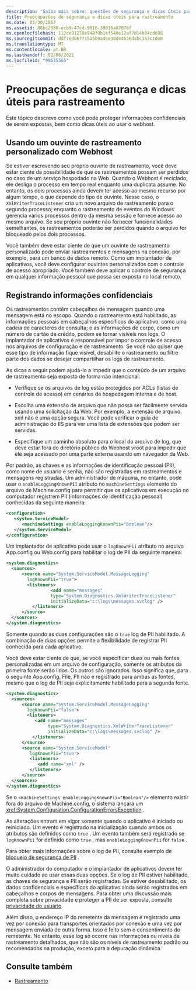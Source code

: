```yaml
---
description: 'Saiba mais sobre: questões de segurança e dicas úteis para rastreamento'
title: Preocupações de segurança e dicas úteis para rastreamento
ms.date: 03/30/2017
ms.assetid: 88bc2880-ecb9-47cd-9816-39016a07076f
ms.openlocfilehash: 112ce91278e948f9b1ef540e12af7d14b34cd698
ms.sourcegitcommit: ddf7edb67715a5b9a45e3dd44536dabc153c1de0
ms.translationtype: MT
ms.contentlocale: pt-BR
ms.lasthandoff: 02/06/2021
ms.locfileid: "99635565"
---
```

# <a name="security-concerns-and-useful-tips-for-tracing"></a>Preocupações de segurança e dicas úteis para rastreamento

Este tópico descreve como você pode proteger informações confidenciais de serem expostas, bem como dicas úteis ao usar o webhost.  
  
## <a name="using-a-custom-trace-listener-with-webhost"></a>Usando um ouvinte de rastreamento personalizado com Webhost  

 Se estiver escrevendo seu próprio ouvinte de rastreamento, você deve estar ciente da possibilidade de que os rastreamentos possam ser perdidos no caso de um serviço hospedado na Web. Quando o Webhost é reciclado, ele desliga o processo em tempo real enquanto uma duplicata assume. No entanto, os dois processos ainda devem ter acesso ao mesmo recurso por algum tempo, o que depende do tipo de ouvinte. Nesse caso, o `XmlWriterTraceListener` cria um novo arquivo de rastreamento para o segundo processo; enquanto o rastreamento de eventos do Windows gerencia vários processos dentro da mesma sessão e fornece acesso ao mesmo arquivo. Se seu próprio ouvinte não fornecer funcionalidades semelhantes, os rastreamentos poderão ser perdidos quando o arquivo for bloqueado pelos dois processos.  
  
 Você também deve estar ciente de que um ouvinte de rastreamento personalizado pode enviar rastreamentos e mensagens na conexão, por exemplo, para um banco de dados remoto. Como um implantador de aplicativos, você deve configurar ouvintes personalizados com o controle de acesso apropriado. Você também deve aplicar o controle de segurança em qualquer informação pessoal que possa ser exposta no local remoto.  
  
## <a name="logging-sensitive-information"></a>Registrando informações confidenciais  

 Os rastreamentos contêm cabeçalhos de mensagem quando uma mensagem está no escopo. Quando o rastreamento está habilitado, as informações pessoais em cabeçalhos específicos do aplicativo, como uma cadeia de caracteres de consulta; e as informações de corpo, como um número de cartão de crédito, podem se tornar visíveis nos logs. O implantador de aplicativos é responsável por impor o controle de acesso nos arquivos de configuração e de rastreamento. Se você não quiser que esse tipo de informação fique visível, desabilite o rastreamento ou filtre parte dos dados se desejar compartilhar os logs de rastreamento.  
  
 As dicas a seguir podem ajudá-lo a impedir que o conteúdo de um arquivo de rastreamento seja exposto de forma não intencional:  
  
- Verifique se os arquivos de log estão protegidos por ACLs (listas de controle de acesso) em cenários de hospedagem interna e de host.  
  
- Escolha uma extensão de arquivo que não possa ser facilmente servida usando uma solicitação da Web. Por exemplo, a extensão de arquivo. xml não é uma opção segura. Você pode verificar o guia de administração do IIS para ver uma lista de extensões que podem ser servidas.  
  
- Especifique um caminho absoluto para o local do arquivo de log, que deve estar fora do diretório público do Webhost vroot para impedir que ele seja acessado por uma parte externa usando um navegador da Web.  
  
 Por padrão, as chaves e as informações de identificação pessoal (PII), como nome de usuário e senha, não são registradas em rastreamentos e mensagens registradas. Um administrador de máquina, no entanto, pode usar o `enableLoggingKnownPII` atributo no `machineSettings` elemento do arquivo de Machine.config para permitir que os aplicativos em execução no computador registrem PII (informações de identificação pessoal) conhecidas da seguinte maneira:  
  
```xml  
<configuration>  
   <system.ServiceModel>  
      <machineSettings enableLoggingKnownPii="Boolean"/>  
   </system.ServiceModel>  
</configuration>
```  
  
 Um implantador de aplicativo pode usar o `logKnownPii` atributo no arquivo App.config ou Web.config para habilitar o log de PII da seguinte maneira:  
  
```xml  
<system.diagnostics>  
  <sources>  
      <source name="System.ServiceModel.MessageLogging"  
        logKnownPii="true">  
        <listeners>  
                 <add name="messages"  
                 type="System.Diagnostics.XmlWriterTraceListener"  
                 initializeData="c:\logs\messages.svclog" />  
          </listeners>  
      </source>  
  </sources>  
</system.diagnostics>  
```  
  
 Somente quando as duas configurações são o `true` log de PII habilitado. A combinação de duas opções permite a flexibilidade de registrar PII conhecida para cada aplicativo.  
  
 Você deve estar ciente de que, se você especificar duas ou mais fontes personalizadas em um arquivo de configuração, somente os atributos da primeira fonte serão lidos. Os outros são ignorados. Isso significa que, para o seguinte App.config, File, PII não é registrado para ambas as fontes, mesmo que o log de PII seja explicitamente habilitado para a segunda fonte.  
  
```xml  
<system.diagnostics>  
  <sources>  
      <source name="System.ServiceModel.MessageLogging"  
        logKnownPii="false">  
        <listeners>  
           <add name="messages"  
                type="System.Diagnostics.XmlWriterTraceListener"  
                initializeData="c:\logs\messages.svclog" />  
          </listeners>  
      </source>  
      <source name="System.ServiceModel"
         logKnownPii="true">  
         <listeners>  
            <add name="xml" />  
         </listeners>  
      </source>  
  </sources>  
</system.diagnostics>  
```  
  
 Se o `<machineSettings enableLoggingKnownPii="Boolean"/>` elemento existir fora do arquivo de Machine.config, o sistema lançará um <xref:System.Configuration.ConfigurationErrorsException> .  
  
 As alterações entram em vigor somente quando o aplicativo é iniciado ou reiniciado. Um evento é registrado na inicialização quando ambos os atributos são definidos como `true` . Um evento também será registrado se `logKnownPii` for definido como `true` , mas `enableLoggingKnownPii` for `false` .  
  
 Para obter mais informações sobre o log de PII, consulte exemplo de [bloqueio de segurança de PII](../../samples/pii-security-lockdown.md) .  
  
 O administrador do computador e o implantador de aplicativos devem ter muito cuidado ao usar essas duas opções. Se o log de PII estiver habilitado, as chaves de segurança e PII serão registradas. Se estiver desabilitado, os dados confidenciais e específicos do aplicativo ainda serão registrados em cabeçalhos e corpos de mensagens. Para obter uma discussão mais completa sobre privacidade e proteger a PII de ser exposta, consulte [privacidade do usuário](/previous-versions/dotnet/articles/aa480490(v=msdn.10)).  
  
 Além disso, o endereço IP do remetente da mensagem é registrado uma vez por conexão para transportes orientados por conexão e uma vez por mensagem enviada de outra forma. Isso é feito sem o consentimento do remetente. No entanto, esse log só ocorre nas informações ou níveis de rastreamento detalhados, que não são os níveis de rastreamento padrão ou recomendados na produção, exceto para a depuração dinâmica.  
  
## <a name="see-also"></a>Consulte também

- [Rastreamento](index.md)
